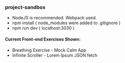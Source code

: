 ### project-sandbox
- NodeJS is recommended. Webpack used.
- npm install ( node_modules were added to .gitignore )
- npm run dev ( localhost:3030 )
#### Current Front-end Exercises Shown:
- Breathing Exercise - Mock Calm App
- Infinite Scroller - Lorem Ipsum JSON fetch